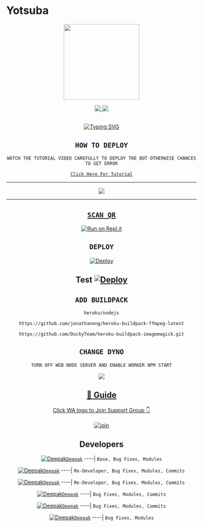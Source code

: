 # Yotsuba

<div align="center">
  <img border-radius: 15px src="https://i.ytimg.com/vi/1XTkds78fOw/maxresdefault.jpg" width="200" height="200"/>

<p align="center">
  <a href="https://instagram.com/deepak_gupta_2006"><img src="https://img.shields.io/badge/Instagram-E4405F?style=for-the-badge&logo=instagram&logoColor=white"/> 
  <a href="https://wa.me/918348225320"><img src="https://img.shields.io/badge/WhatsApp-25D366?style=for-the-badge&logo=whatsapp&logoColor=white" />
</p>

## <!-- Typing SVG -->
<p align="center">
    <a href="https://git.io/J0hKr">
        <img
        src="https://readme-typing-svg.herokuapp.com?size=30&width=800&lines=Wizard+Ser+Is+A+Modified+Version+Of;Eva+By+Deepak;We+Have+Cloned+The+Project+And+Added;Some+More+Things."
            alt="Typing SVG"
        />
    </a>
</p>

## ```HOW TO DEPLOY```
`WATCH THE TUTORIAL VIDEO CAREFULLY TO DEPLOY THE BOT OTHERWISE CHANCES TO GET ERROR`

[`Click Here For Tutorial`](https://youtu.be/5shzvYdTasw)

----------

<p align="center">
  <a href="https://youtube.com/channel/UCmI5wn_THTntx58EookLwUw"><img src="https://i.ytimg.com/vi/1XTkds78fOw/maxresdefault.jpg" />
</p>

-------


## `SCAN QR`

[![Run on Repl.it](https://repl.it/badge/github/quiec/whatsAlfa)](https://replit.com/@AjmalAchu123/Wizard-Ser-Qr-test)

## `DEPLOY`

[![Deploy](https://www.herokucdn.com/deploy/button.svg)](https://dashboard.heroku.com/new-app) 

Test
[![Deploy](https://www.herokucdn.com/deploy/button.svg)](https://heroku.com/deploy?template=https://github.com/DGDEEPAK/Wizard-Ser) 
----------


## `ADD BUILDPACK`

```
heroku/nodejs
```
```
https://github.com/jonathanong/heroku-buildpack-ffmpeg-latest
```
```
https://github.com/DuckyTeam/heroku-buildpack-imagemagick.git
```

## `CHANGE DYNO`

`TURN OFF WEB NODE SERVER AND ENABLE WORKER NPM START`

<p align="center">
  <a href="https://github.com/DGDEEPAK/Wizrad-Ser"><img src="https://i.imgur.com/aSw2GKZ.jpeg" />
</p>

## 📢 Guide
Click WA logo to Join Support Group 👇
    <br>
<br>
  [![join](https://github.com/DGDEEPAK/PublicBot/blob/main/wlogo.svg.png)](https://chat.whatsapp.com/Dykn5rmHyzV6cBV6kWDI0s)
  <div align="center">


## Developers
  <div align="center">
  
  [![Deepak](https://telegra.ph/file/b75e00136978ddd1aa558.jpg)](https://github.com/Deepak)[`Deepak`](https://github.com/DGDEEPAK)
----|
   `Base, Bug Fixes, Modules`

  [![Deepak](https://i.imgur.com/0eDfjxn.jpeg)](https://github.com/DGDEEPAK)[`Deepak`](https://github.com/DGDEEPAK)
----|
   `Re-Developer, Bug Fixes, Modules, Commits`

   [![Deepak](https://i.imgur.com/sKzm7EK.jpeg)](https://github.com/DGDEEPAK)[`Deepak`](https://github.com/DGDEEPAK)
----|
   `Re-Developer, Bug Fixes, Modules, Commits`

   [![Deepak](https://i.imgur.com/CqEfYef.jpeg)](https://github.com/DGDEEPAK)[`Deepak`](https://github.com/DGDEEPAK)
----|
   `Bug Fixes, Modules, Commits`

[![Deepak](https://telegra.ph/file/360ff7e7ca78006e5f8ad.jpg)](https://github.com/DGDEEPAK)[`Deepak`](https://github.com/DGDEEPAK)
----|
   `Bug Fixes, Modules, Commits`

[![Deepak](https://telegra.ph/file/600e12ac7fbd5e766716c.jpg)](https://github.com/DGDEEPAK)[`Deepak`](https://github.com/DGDEEPAK)
----|
   `Bug Fixes, Modules`


                                  
  </div
